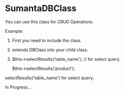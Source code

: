 # SumantaDBClass
You can use this class for CRUD Operations.

Example: 

1. First you need to include the class.

2. extends DBClass into your child class.

3. $this->selectResults('table_name'); // for select query.


     $this->selectResults('product');

selectResults('table_name') for select query.

In Progress...
